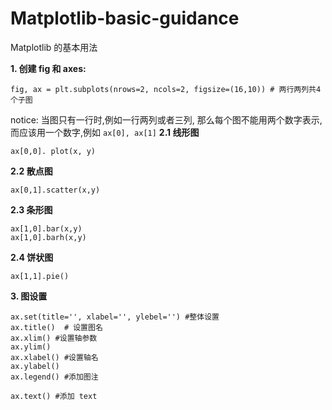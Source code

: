 # Matplotlib-basic-guidance
Matplotlib 的基本用法

**1. 创建 fig 和 axes:**
```
fig, ax = plt.subplots(nrows=2, ncols=2, figsize=(16,10)) # 两行两列共4个子图
```
notice: 当图只有一行时,例如一行两列或者三列, 那么每个图不能用两个数字表示,而应该用一个数字,例如 ```ax[0], ax[1]```
**2.1 线形图**
```
ax[0,0]. plot(x, y)
```
**2.2 散点图**
```
ax[0,1].scatter(x,y)
```
**2.3 条形图**
```
ax[1,0].bar(x,y)
ax[1,0].barh(x,y) 
```
**2.4 饼状图**
```
ax[1,1].pie()
```

**3. 图设置**
```
ax.set(title='', xlabel='', ylebel='') #整体设置
ax.title()  # 设置图名
ax.xlim() #设置轴参数
ax.ylim()
ax.xlabel() #设置轴名
ax.ylabel()
ax.legend() #添加图注

ax.text() #添加 text
